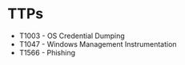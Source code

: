 # TTPs

* T1003 - OS Credential Dumping
* T1047 - Windows Management Instrumentation
* T1566 - Phishing
